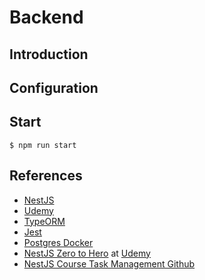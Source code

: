 # Backend

## Introduction

## Configuration

## Start

```
$ npm run start
```

## References

* [NestJS](https://nestjs.com)
* [Udemy](https://www.udemy.com)
* [TypeORM](https://typeorm.io)
* [Jest](https://jestjs.io)
* [Postgres Docker](https://hub.docker.com/_/postgres)
* [NestJS Zero to Hero](https://www.udemy.com/course/nestjs-zero-to-hero) at [Udemy](https://www.udemy.com)
* [NestJS Course Task Management Github](https://github.com/arielweinberger/nestjs-course-task-management)

